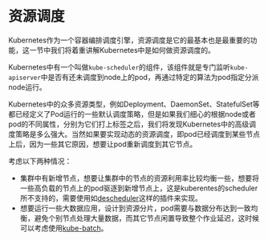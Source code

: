 # 资源调度

Kubernetes作为一个容器编排调度引擎，资源调度是它的最基本也是最重要的功能，这一节中我们将着重讲解Kubernetes中是如何做资源调度的。

Kubernetes中有一个叫做`kube-scheduler`的组件，该组件就是专门监听`kube-apiserver`中是否有还未调度到node上的pod，再通过特定的算法为pod指定分派node运行。

Kubernetes中的众多资源类型，例如Deployment、DaemonSet、StatefulSet等都已经定义了Pod运行的一些默认调度策略，但是如果我们细心的根据node或者pod的不同属性，分别为它们打上标签之后，我们将发现Kubernetes中的高级调度策略是多么强大。当然如果要实现动态的资源调度，即pod已经调度到某些节点上后，因为一些其它原因，想要让pod重新调度到其它节点。

考虑以下两种情况：

- 集群中有新增节点，想要让集群中的节点的资源利用率比较均衡一些，想要将一些高负载的节点上的pod驱逐到新增节点上，这是kuberentes的scheduler所不支持的，需要使用如[descheduler](https://github.com/kubernetes-incubator/descheduler)这样的插件来实现。
- 想要运行一些大数据应用，设计到资源分片，pod需要与数据分布达到一致均衡，避免个别节点处理大量数据，而其它节点闲置导致整个作业延迟，这时候可以考虑使用[kube-batch](https://github.com/kubernetes-incubator/kube-batch)。
